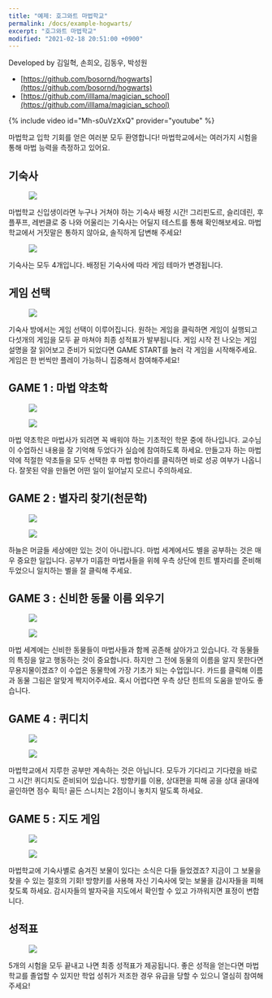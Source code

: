 ```yaml
---
title: "예제: 호그와트 마법학교"
permalink: /docs/example-hogwarts/
excerpt: "호그와트 마법학교"
modified: "2021-02-18 20:51:00 +0900"
---
```

Developed by 김일혁, 손희오, 김동우, 박성원
- [https://github.com/bosornd/hogwarts](https://github.com/bosornd/hogwarts)
- [https://github.com/illlama/magician_school](https://github.com/illlama/magician_school)

{% include video id="Mh-s0uVzXxQ" provider="youtube" %}

마법학교 입학 기회를 얻은 여러분 모두 환영합니다! 마법학교에서는 여러가지 시험을 통해 마법 능력을 측정하고 있어요.

## 기숙사
<figure>
  <img src="https://user-images.githubusercontent.com/71178153/101273222-bf7b7400-37d6-11eb-901f-2940fcc9a182.PNG">
</figure>
마법학교 신입생이라면 누구나 거쳐야 하는 기숙사 배정 시간! 그리핀도르, 슬리데린, 후플푸프, 레번클로 중 나와 어울리는
기숙사는 어딜지 테스트를 통해 확인해보세요. 마법학교에서 거짓말은 통하지 않아요, 솔직하게 답변해 주세요!

<figure>
  <img src="https://user-images.githubusercontent.com/71178153/101273716-3f0b4200-37db-11eb-9fba-f29f77498309.png">
</figure>
기숙사는 모두 4개입니다. 배정된 기숙사에 따라 게임 테마가 변경됩니다.

## 게임 선택
<figure>
  <img src="https://user-images.githubusercontent.com/71178153/101273719-416d9c00-37db-11eb-9fc3-8746aae3c22a.PNG">
</figure>
기숙사 방에서는 게임 선택이 이루어집니다. 원하는 게임을 클릭하면 게임이 실행되고 다섯개의 게임을 모두 끝 마쳐야 최종 성적표가 발부됩니다.
게임 시작 전 나오는 게임 설명을 잘 읽어보고 준비가 되었다면 GAME START를 눌러 각 게임을 시작해주세요.
게임은 한 번씩만 플레이 가능하니 집중해서 참여해주세요!

## GAME 1 : 마법 약초학
<figure>
  <img src="https://user-images.githubusercontent.com/71178153/101273236-ce622680-37d6-11eb-80a0-d6aae4556070.PNG">
</figure>
<figure>
  <img src="https://user-images.githubusercontent.com/71178153/101273245-da4de880-37d6-11eb-9191-d8343a270e73.PNG">
</figure>
마법 약초학은 마법사가 되려면 꼭 배워야 하는 기초적인 학문 중에 하나입니다. 교수님이 수업하신 내용을 잘 기억해 두었다가 실습에 참여하도록 하세요.
만들고자 하는 마법약에 적절한 약초들을 모두 선택한 후 마법 항아리를 클릭하면 바로 성공 여부가 나옵니다.
잘못된 약을 만들면 어떤 일이 일어날지 모르니 주의하세요.

## GAME 2 : 별자리 찾기(천문학)
<figure>
  <img src="https://user-images.githubusercontent.com/71178153/101273246-dd48d900-37d6-11eb-8896-3a8fc6e4285a.PNG">
</figure>
<figure>
  <img src="https://user-images.githubusercontent.com/71178153/101273247-dfab3300-37d6-11eb-814f-a21220048428.PNG">
</figure>
하늘은 머글들 세상에만 있는 것이 아니랍니다. 마법 세계에서도 별을 공부하는 것은 매우 중요한 일입니다.
공부가 미흡한 마법사들을 위헤 우측 상단에 힌트 별자리를 준비해 두었으니 일치하는 별을 잘 클릭해 주세요.

## GAME 3 : 신비한 동물 이름 외우기
<figure>
  <img src="https://user-images.githubusercontent.com/71178153/101273249-e174f680-37d6-11eb-812d-1603c316fe00.PNG">
</figure>
<figure>
  <img src="https://user-images.githubusercontent.com/71178153/101273253-e8036e00-37d6-11eb-9867-ffc8d46f60fa.PNG">
</figure>
마법 세계에는 신비한 동물들이 마법사들과 함께 공존해 살아가고 있습니다. 각 동물들의 특징을 알고 행동하는 것이 중요합니다.
하지만 그 전에 동물의 이름을 알지 못한다면 무용지물이겠죠? 이 수업은 동물학에 가장 기초가 되는 수업입니다.
카드를 클릭해 이름과 동물 그림은 알맞게 짝지어주세요. 혹시 어렵다면 우측 상단 힌트의 도움을 받아도 좋습니다.

## GAME 4 : 퀴디치
<figure>
  <img src="https://user-images.githubusercontent.com/71178153/101273267-f9e51100-37d6-11eb-9f52-09a4e2ebefcb.PNG">
</figure>
<figure>
  <img src="https://user-images.githubusercontent.com/71178153/101273270-fc476b00-37d6-11eb-8462-14e31286b67b.PNG">
</figure>
마법학교에서 지루한 공부만 계속하는 것은 아닙니다. 모두가 기다리고 기다렸을 바로 그 시간! 퀴디치도 준비되어 있습니다.
방향키를 이용, 상대편을 피해 공을 상대 골대에 골인하면 점수 획득! 골든 스니치는 2점이니 놓치지 말도록 하세요.

## GAME 5 : 지도 게임
<figure>
  <img src="https://user-images.githubusercontent.com/71178153/101273254-ea65c800-37d6-11eb-9167-b0dd4806c4a7.PNG">
</figure>
<figure>
  <img src="https://user-images.githubusercontent.com/71178153/101273260-f3569980-37d6-11eb-98f0-ae748a3c0649.PNG">
</figure>
마법학교에 기숙사별로 숨겨진 보물이 있다는 소식은 다들 들었겠죠?
지금이 그 보물을 찾을 수 있는 절호의 기회! 방향키를 사용해 자신 기숙사에 맞는 보물을 감시자들을 피해 찾도록 하세요.
감시자들의 발자국을 지도에서 확인할 수 있고 가까워지면 표정이 변합니다.

## 성적표
<figure>
  <img src="https://user-images.githubusercontent.com/71178153/101273264-f6ea2080-37d6-11eb-8e63-b05b6dec0712.PNG">
</figure>
5개의 시험을 모두 끝내고 나면 최종 성적표가 제공됩니다. 좋은 성적을 얻는다면 마법학교를 졸업할 수 있지만
학업 성취가 저조한 경우 유급을 당할 수 있으니 열심히 참여해 주세요!
